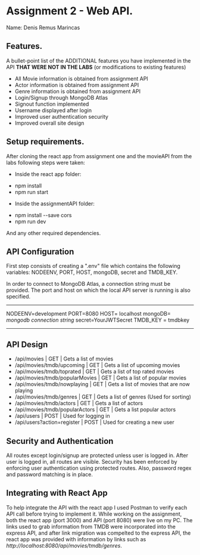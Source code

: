 # Assignment 2 - Web API.

Name: Denis Remus Marincas

## Features.

A bullet-point list of the ADDITIONAL features you have implemented in the API **THAT WERE NOT IN THE LABS** (or modifications to existing features)
 
 + All Movie information is obtained from assignment API
 + Actor information is obtained from assignment API
 + Genre information is obtained from assignment API 
 + Login/Signup through MongoDB Atlas
 + Signout function implemented 
 + Username displayed after login
 + Improved user authentication security 
 + Improved overall site design 

## Setup requirements.

After cloning the react app from assignment one and the movieAPI from the labs following steps were taken:
 - Inside the react app folder:
 + npm install
 + npm run start
 - Inside the assignmentAPI folder:
 + npm install --save cors
 + npm run dev

And any other required dependencies.

## API Configuration

First step consists of creating a ".env" file which contains the following variables: NODEENV, PORT, HOST, mongoDB, secret and TMDB_KEY.

In order to connect to MongoDB Atlas, a connection string must be provided. The port and host on which the local API server is running is also specified. 
______________________
NODEENV=development
PORT=8080
HOST= localhost
mongoDB= *mongodb connection string*
secret=YourJWTSecret
TMDB_KEY = tmdbkey
______________________

## API Design

- /api/movies | GET | Gets a list of movies 
- /api/movies/tmdb/upcoming | GET | Gets a list of upcoming movies
- /api/movies/tmdb/toprated | GET | Gets a list of top rated movies
- /api/movies/tmdb/popularMovies | GET | Gets a list of popular movies
- /api/movies/tmdb/nowplaying | GET | Gets a list of movies that are now playing
- /api/movies/tmdb/genres | GET | Gets a list of genres (Used for sorting)
- /api/movies/tmdb/actors | GET | Gets a list of actors
- /api/movies/tmdb/popularActors | GET | Gets a list popular actors
- /api/users | POST | Used for logging in
- /api/users?action=register | POST | Used for creating a new user


## Security and Authentication

All routes except login/signup are protected unless user is logged in. After user is logged in, all routes are visible. Security has been enforced by enforcing user authentication using protected routes. Also, password regex and password matching is in place.

## Integrating with React App

To help integrate the API with the react app I used Postman to verify each API call before trying to implement it. While working on the assignment, both the react app (port 3000) and API (port 8080) were live on my PC. The links used to grab information from TMDB were incorporated into the express API, and after link migration was compelted to the express API, the react app was provided with information by links such as *http://localhost:8080/api/movies/tmdb/genres*. 
